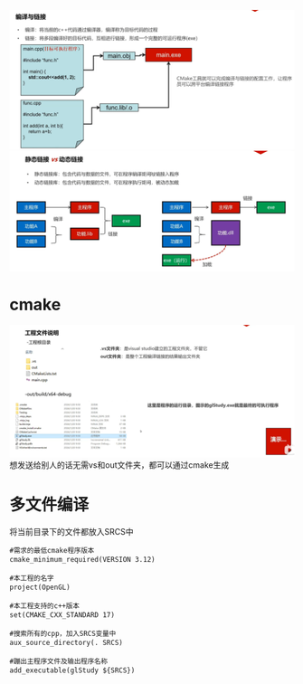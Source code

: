 ![输入图片说明](/imgs/2024-10-13/7y1QbNZ6PryMJNAB.png)
![输入图片说明](/imgs/2024-10-13/uxYEgt2Q30WfKhdc.png)
# cmake
![输入图片说明](/imgs/2024-10-13/Z8Mbs0UZzmgC51Go.png)
想发送给别人的话无需vs和out文件夹，都可以通过cmake生成
# 多文件编译
将当前目录下的文件都放入SRCS中
```
#需求的最低cmake程序版本
cmake_minimum_required(VERSION 3.12)

#本工程的名字
project(OpenGL)

#本工程支持的c++版本
set(CMAKE_CXX_STANDARD 17)

#搜索所有的cpp，加入SRCS变量中
aux_source_directory(. SRCS)

#蹦出主程序文件及输出程序名称
add_executable(glStudy ${SRCS})
```
<!--stackedit_data:
eyJoaXN0b3J5IjpbMTYzNzU3Njg3MCwtNzIzNzE4NDAxLC0xNj
A2OTE5Nzk4XX0=
-->